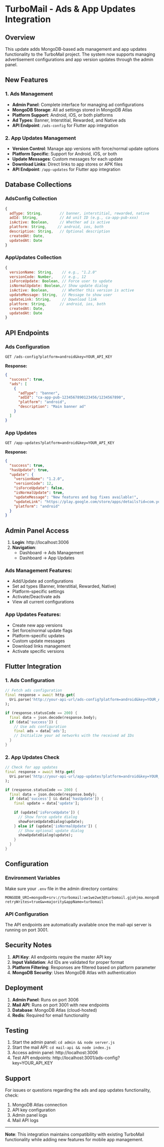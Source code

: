 # TurboMail - Ads & App Updates Integration

## Overview
This update adds MongoDB-based ads management and app updates functionality to the TurboMail project. The system now supports managing advertisement configurations and app version updates through the admin panel.

## New Features

### 1. Ads Management
- **Admin Panel**: Complete interface for managing ad configurations
- **MongoDB Storage**: All ad settings stored in MongoDB Atlas
- **Platform Support**: Android, iOS, or both platforms
- **Ad Types**: Banner, Interstitial, Rewarded, and Native ads
- **API Endpoint**: `/ads-config` for Flutter app integration

### 2. App Updates Management
- **Version Control**: Manage app versions with force/normal update options
- **Platform Specific**: Support for Android, iOS, or both
- **Update Messages**: Custom messages for each update
- **Download Links**: Direct links to app stores or APK files
- **API Endpoint**: `/app-updates` for Flutter app integration

## Database Collections

### AdsConfig Collection
```javascript
{
  adType: String,        // banner, interstitial, rewarded, native
  adId: String,          // Ad unit ID (e.g., ca-app-pub-xxx)
  isActive: Boolean,     // Whether ad is active
  platform: String,     // android, ios, both
  description: String,   // Optional description
  createdAt: Date,
  updatedAt: Date
}
```

### AppUpdates Collection
```javascript
{
  versionName: String,    // e.g., "1.2.0"
  versionCode: Number,    // e.g., 12
  isForceUpdate: Boolean, // Force user to update
  isNormalUpdate: Boolean,// Show update dialog
  isActive: Boolean,      // Whether this version is active
  updateMessage: String,  // Message to show user
  updateLink: String,     // Download link
  platform: String,      // android, ios, both
  createdAt: Date,
  updatedAt: Date
}
```

## API Endpoints

### Ads Configuration
```
GET /ads-config?platform=android&key=YOUR_API_KEY
```

**Response:**
```json
{
  "success": true,
  "ads": [
    {
      "adType": "banner",
      "adId": "ca-app-pub-1234567890123456/1234567890",
      "platform": "android",
      "description": "Main banner ad"
    }
  ]
}
```

### App Updates
```
GET /app-updates?platform=android&key=YOUR_API_KEY
```

**Response:**
```json
{
  "success": true,
  "hasUpdate": true,
  "update": {
    "versionName": "1.2.0",
    "versionCode": 12,
    "isForceUpdate": false,
    "isNormalUpdate": true,
    "updateMessage": "New features and bug fixes available!",
    "updateLink": "https://play.google.com/store/apps/details?id=com.yourapp",
    "platform": "android"
  }
}
```

## Admin Panel Access

1. **Login**: http://localhost:3006
2. **Navigation**: 
   - Dashboard → Ads Management
   - Dashboard → App Updates

### Ads Management Features:
- Add/Update ad configurations
- Set ad types (Banner, Interstitial, Rewarded, Native)
- Platform-specific settings
- Activate/Deactivate ads
- View all current configurations

### App Updates Features:
- Create new app versions
- Set force/normal update flags
- Platform-specific updates
- Custom update messages
- Download links management
- Activate specific versions

## Flutter Integration

### 1. Ads Configuration
```dart
// Fetch ads configuration
final response = await http.get(
  Uri.parse('http://your-api-url/ads-config?platform=android&key=YOUR_API_KEY')
);

if (response.statusCode == 200) {
  final data = json.decode(response.body);
  if (data['success']) {
    // Use ads configuration
    final ads = data['ads'];
    // Initialize your ad networks with the received ad IDs
  }
}
```

### 2. App Updates Check
```dart
// Check for app updates
final response = await http.get(
  Uri.parse('http://your-api-url/app-updates?platform=android&key=YOUR_API_KEY')
);

if (response.statusCode == 200) {
  final data = json.decode(response.body);
  if (data['success'] && data['hasUpdate']) {
    final update = data['update'];
    
    if (update['isForceUpdate']) {
      // Show force update dialog
      showForceUpdateDialog(update);
    } else if (update['isNormalUpdate']) {
      // Show optional update dialog
      showUpdateDialog(update);
    }
  }
}
```

## Configuration

### Environment Variables
Make sure your `.env` file in the admin directory contains:
```
MONGODB_URI=mongodb+srv://turbomail:we1we2we3@turbomail.gjohjma.mongodb.net/?retryWrites=true&w=majority&appName=turbomail
```

### API Configuration
The API endpoints are automatically available once the mail-api server is running on port 3001.

## Security Notes

1. **API Key**: All endpoints require the master API key
2. **Input Validation**: Ad IDs are validated for proper format
3. **Platform Filtering**: Responses are filtered based on platform parameter
4. **MongoDB Security**: Uses MongoDB Atlas with authentication

## Deployment

1. **Admin Panel**: Runs on port 3006
2. **Mail API**: Runs on port 3001 with new endpoints
3. **Database**: MongoDB Atlas (cloud-hosted)
4. **Redis**: Required for email functionality

## Testing

1. Start the admin panel: `cd admin && node server.js`
2. Start the mail API: `cd mail-api && node index.js`
3. Access admin panel: http://localhost:3006
4. Test API endpoints: http://localhost:3001/ads-config?key=YOUR_API_KEY

## Support

For issues or questions regarding the ads and app updates functionality, check:
1. MongoDB Atlas connection
2. API key configuration
3. Admin panel logs
4. Mail API logs

---

**Note**: This integration maintains compatibility with existing TurboMail functionality while adding new features for mobile app management.